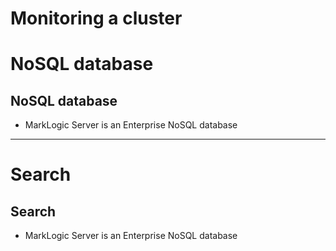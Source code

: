 # Monitoring a cluster

# NoSQL database

## NoSQL database

* MarkLogic Server is an Enterprise NoSQL database


---


# Search

## Search

* MarkLogic Server is an Enterprise NoSQL database

